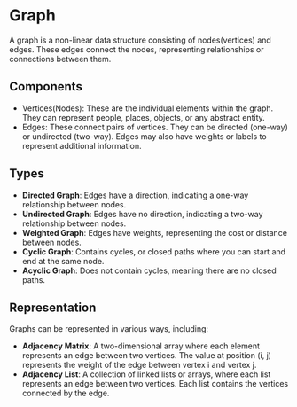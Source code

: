 # Graph

A graph is a non-linear data structure consisting of nodes(vertices) and edges. These edges connect the nodes, representing relationships or connections between them.

## Components

* Vertices(Nodes): These are the individual elements within the graph. They can represent people, places, objects, or any abstract entity.
* Edges: These connect pairs of vertices. They can be directed (one-way) or undirected (two-way). Edges may also have weights or labels to represent additional information.

## Types

* **Directed Graph**: Edges have a direction, indicating a one-way relationship between nodes.
* **Undirected Graph**: Edges have no direction, indicating a two-way relationship between nodes.
* **Weighted Graph**: Edges have weights, representing the cost or distance between nodes.
* **Cyclic Graph**: Contains cycles, or closed paths where you can start and end at the same node.
* **Acyclic Graph**: Does not contain cycles, meaning there are no closed paths.

## Representation

Graphs can be represented in various ways, including:

* **Adjacency Matrix**: A two-dimensional array where each element represents an edge between two vertices. The value at position (i, j) represents the weight of the edge between vertex i and vertex j.
* **Adjacency List**: A collection of linked lists or arrays, where each list represents an edge between two vertices. Each list contains the vertices connected by the edge.